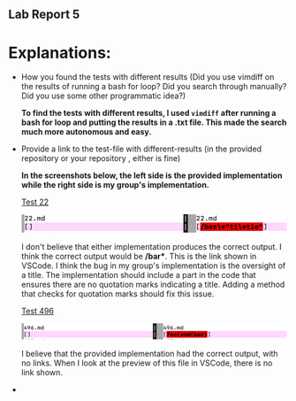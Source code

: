 ## Lab Report 5

# Explanations:

* How you found the tests with different results (Did you use vimdiff on the results of running a bash for loop? Did you search through manually? Did you use some other programmatic idea?)
    
    **To find the tests with different results, I used `vimdiff` after running a bash for loop and putting the results in a .txt file. This made the search much more autonomous and easy.** 

* Provide a link to the test-file with different-results (in the provided repository or your repository , either is fine)

    **In the screenshots below, the left side is the provided implementation while the right side is my group's implementation.**
    
    [Test 22](https://github.com/nidhidhamnani/markdown-parser/blob/main/test-files/22.md)

    ![](22.png)

    I don't believe that either implementation produces the correct output. I think the correct output would be **/bar\***. This is the link shown in VSCode. I think the bug in my group's implementation is the oversight of a title. The implementation should include a part in the code that ensures there are no quotation marks indicating a title. Adding a method that checks for quotation marks should fix this issue. 

    [Test 496](https://github.com/nidhidhamnani/markdown-parser/blob/main/test-files/496.md)

    ![](496.png)

    I believe that the provided implementation had the correct output, with no links. When I look at the preview of this file in VSCode, there is no link shown.



* 
